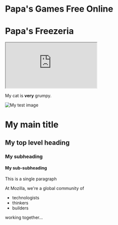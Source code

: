 # Papa's Games Free Online
<!DOCTYPE html>
<html>
<head>
<title>Play All Papa's Games Free Online</title>
</head>
<body>

<h1>Papa's Freezeria</h1>
<iframe src="https://en.gameslol.net/data/awayjs/papa/freezeria.html" title="Papa's Freezeria"></iframe>




</body>
</html>
<p>My cat is <strong>very</strong> grumpy.</p>
<img src="images/firefox-icon.png" alt="My test image" />
<!-- 4 heading levels: -->
<h1>My main title</h1>
<h2>My top level heading</h2>
<h3>My subheading</h3>
<h4>My sub-subheading</h4>

<p>This is a single paragraph</p>
<p>At Mozilla, we're a global community of</p>

<ul>
  <li>technologists</li>
  <li>thinkers</li>
  <li>builders</li>
</ul>

<p>working together…</p>
